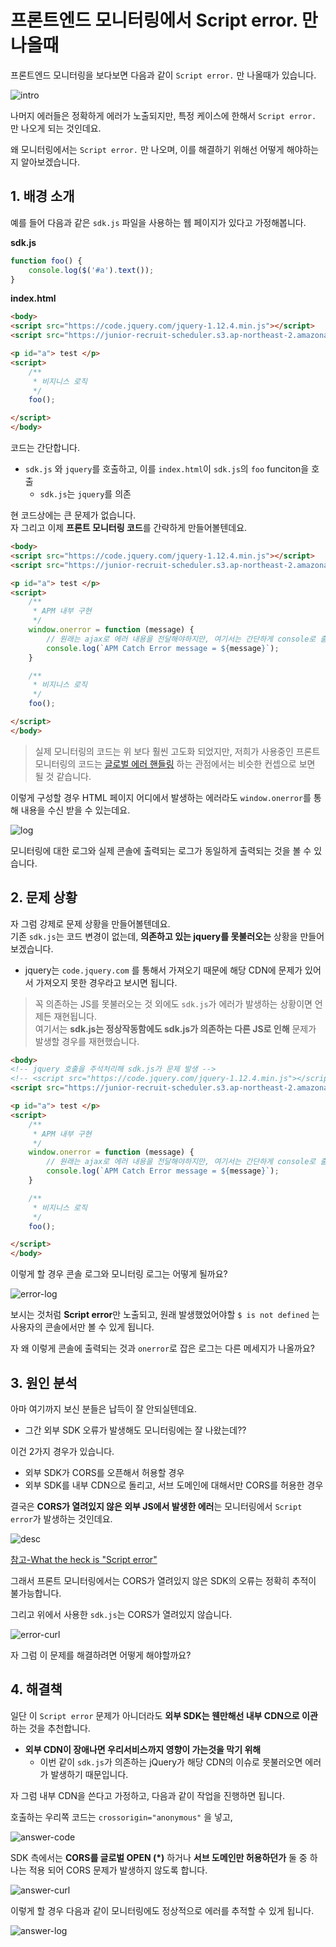 # 프론트엔드 모니터링에서 Script error. 만 나올때

프론트엔드 모니터링을 보다보면 다음과 같이 `Script error.` 만 나올때가 있습니다.

![intro](./images/intro.png)

나머지 에러들은 정확하게 에러가 노출되지만, 특정 케이스에 한해서 `Script error.` 만 나오게 되는 것인데요.  
  
왜 모니터링에서는 `Script error.` 만 나오며, 이를 해결하기 위해선 어떻게 해야하는지 알아보겠습니다.

## 1. 배경 소개

예를 들어 다음과 같은 `sdk.js` 파일을 사용하는 웹 페이지가 있다고 가정해봅니다.

**sdk.js**

```javascript
function foo() {
    console.log($('#a').text());
}
```

**index.html**

```html
<body>
<script src="https://code.jquery.com/jquery-1.12.4.min.js"></script>
<script src="https://junior-recruit-scheduler.s3.ap-northeast-2.amazonaws.com/sdk.js"></script>

<p id="a"> test </p>
<script>
    /**
     * 비지니스 로직
     */
    foo();

</script>
</body>
```

코드는 간단합니다.

* `sdk.js` 와 `jquery`를 호출하고, 이를 `index.html`이 `sdk.js`의 `foo` funciton을 호출
    * `sdk.js`는 `jquery`를 의존

현 코드상에는 큰 문제가 없습니다.  
자 그리고 이제 **프론트 모니터링 코드**를 간략하게 만들어볼텐데요.  

```html
<body>
<script src="https://code.jquery.com/jquery-1.12.4.min.js"></script>
<script src="https://junior-recruit-scheduler.s3.ap-northeast-2.amazonaws.com/sdk.js"></script>

<p id="a"> test </p>
<script>
    /**
     * APM 내부 구현
     */
    window.onerror = function (message) {
        // 원래는 ajax로 에러 내용을 전달해야하지만, 여기서는 간단하게 console로 출력
        console.log(`APM Catch Error message = ${message}`);
    }

    /**
     * 비지니스 로직
     */
    foo();

</script>
</body>
```

> 실제 모니터링의 코드는 위 보다 훨씬 고도화 되었지만, 저희가 사용중인 프론트 모니터링의 코드는 [글로벌 에러 핸들링](https://developer.mozilla.org/en-US/docs/Web/API/GlobalEventHandlers/onerror) 하는 관점에서는 비슷한 컨셉으로 보면 될 것 같습니다. 

이렇게 구성할 경우 HTML 페이지 어디에서 발생하는 에러라도 `window.onerror`를 통해 내용을 수신 받을 수 있는데요.  

![log](./images/log.png)

모니터링에 대한 로그와 실제 콘솔에 출력되는 로그가 동일하게 출력되는 것을 볼 수 있습니다.  
  
## 2. 문제 상황

자 그럼 강제로 문제 상황을 만들어볼텐데요.  
기존 `sdk.js`는 코드 변경이 없는데, **의존하고 있는 jquery를 못불러오는** 상황을 만들어보겠습니다.

* jquery는 `code.jquery.com` 를 통해서 가져오기 때문에 해당 CDN에 문제가 있어서 가져오지 못한 경우라고 보시면 됩니다.

> 꼭 의존하는 JS를 못불러오는 것 외에도 `sdk.js`가 에러가 발생하는 상황이면 언제든 재현됩니다.  
> 여기서는 **sdk.js는 정상작동함에도 sdk.js가 의존하는 다른 JS로 인해** 문제가 발생할 경우를 재현했습니다.

```html
<body>
<!-- jquery 호출을 주석처리해 sdk.js가 문제 발생 -->
<!-- <script src="https://code.jquery.com/jquery-1.12.4.min.js"></script> -->
<script src="https://junior-recruit-scheduler.s3.ap-northeast-2.amazonaws.com/sdk.js"></script>

<p id="a"> test </p>
<script>
    /**
     * APM 내부 구현
     */
    window.onerror = function (message) {
        // 원래는 ajax로 에러 내용을 전달해야하지만, 여기서는 간단하게 console로 출력
        console.log(`APM Catch Error message = ${message}`);
    }

    /**
     * 비지니스 로직
     */
    foo();

</script>
</body>
```

이렇게 할 경우 콘솔 로그와 모니터링 로그는 어떻게 될까요?

![error-log](./images/error-log.png)

보시는 것처럼 **Script error**만 노출되고, 원래 발생했었어야할 `$ is not defined` 는 사용자의 콘솔에서만 볼 수 있게 됩니다.  
  
자 왜 이렇게 콘솔에 출력되는 것과 `onerror`로 잡은 로그는 다른 메세지가 나올까요?

## 3. 원인 분석

아마 여기까지 보신 분들은 납득이 잘 안되실텐데요.

* 그간 외부 SDK 오류가 발생해도 모니터링에는 잘 나왔는데??

이건 2가지 경우가 있습니다.

* 외부 SDK가 CORS를 오픈해서 허용할 경우
* 외부 SDK를 내부 CDN으로 돌리고, 서브 도메인에 대해서만 CORS를 허용한 경우

결국은 **CORS가 열려있지 않은 외부 JS에서 발생한 에러**는 모니터링에서 `Script error`가 발생하는 것인데요.

![desc](./images/desc.png)

[참고-What the heck is "Script error"](https://blog.sentry.io/2016/05/17/what-is-script-error)

그래서 프론트 모니터링에서는 CORS가 열려있지 않은 SDK의 오류는 정확히 추적이 불가능합니다.  
  
그리고 위에서 사용한 `sdk.js`는 CORS가 열려있지 않습니다.

![error-curl](./images/error-curl.png)

자 그럼 이 문제를 해결하려면 어떻게 해야할까요?

## 4. 해결책

일단 이 `Script error` 문제가 아니더라도 **외부 SDK는 웬만해선 내부 CDN으로 이관**하는 것을 추천합니다.

* **외부 CDN이 장애나면 우리서비스까지 영향이 가는것을 막기 위해**
    * 이번 같이 `sdk.js`가 의존하는 jQuery가 해당 CDN의 이슈로 못불러오면 에러가 발생하기 때문입니다.  

자 그럼 내부 CDN을 쓴다고 가정하고, 다음과 같이 작업을 진행하면 됩니다.  
  
호출하는 우리쪽 코드는 `crossorigin="anonymous"` 을 넣고,

![answer-code](./images/answer-code.png)

SDK 측에서는 **CORS를 글로벌 OPEN (*)** 하거나 **서브 도메인만 허용하던가** 둘 중 하나는 적용 되어 CORS 문제가 발생하지 않도록 합니다.

![answer-curl](./images/answer-curl.png)

이렇게 할 경우 다음과 같이 모니터링에도 정상적으로 에러를 추적할 수 있게 됩니다.

![answer-log](./images/answer-log.png)
